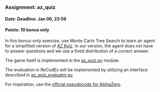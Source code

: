 ### Assignment: az_quiz
#### Date: Deadline: Jan 06, 23:59
#### Points: **10** bonus only

In this bonus-only exercise, use Monte Carlo Tree Search to learn
an agent for a simplified version of [AZ Kvíz](https://cs.wikipedia.org/wiki/AZ-kv%C3%ADz).
In our version, the agent does not have to answer questions and we use a fixed
distribution of a correct answer.

The game itself is implemented in the
[az_quiz.py](https://github.com/ufal/npfl122/tree/master/labs/10/az_quiz.py)
module.

The evaluation in ReCodEx will be implemented by utilizing an interface
described in
[az_quiz_evaluator.py](https://github.com/ufal/npfl122/tree/master/labs/10/az_quiz_evaluator.py).

For inspiration, use the [official pseudocode for AlphaZero](http://science.sciencemag.org/highwire/filestream/719481/field_highwire_adjunct_files/1/aar6404_DataS1.zip).
